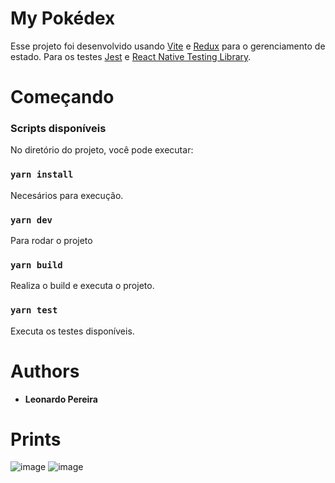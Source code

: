 # My Pokédex

Esse projeto foi desenvolvido usando [Vite](https://vitejs.dev/guide/) e  [Redux](https://redux.js.org/) para o gerenciamento de estado. Para os testes [Jest](https://jestjs.io/pt-BR/) e [React Native Testing Library](https://callstack.github.io/react-native-testing-library/).



# Começando

### Scripts disponíveis

No diretório do projeto, você pode executar:
### `yarn install`

Necesários para execução.

### `yarn dev`

Para rodar o projeto

### `yarn build`

Realiza o build e executa o projeto.


### `yarn test`

Executa os testes disponíveis.


# Authors
* **Leonardo Pereira**

# Prints
![image](https://user-images.githubusercontent.com/56491521/230758744-dd6a4e52-a8d4-4837-844d-7bee0ea67c81.png)
![image](https://user-images.githubusercontent.com/56491521/230758756-bc341c16-53ff-4d37-ab44-4d9e0573b8d6.png)
